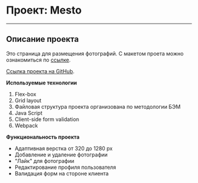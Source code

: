 # Проект: Mesto
------
## Описание проекта

Это страница для размещения фотографий. С макетом проета можно ознакомиться по [ссылке](https://www.figma.com/file/2cn9N9jSkmxD84oJik7xL7/JavaScript.-Sprint-4?node-id=0%3A1).

[Ссылка проекта на GitHub](https://ev-kos.github.io/mesto-project).

**Используемые технологии**

1. Flex-box
2. Grid layout
3. Файловая структура проекта организована по методологии БЭМ
4. Java Script
5. Client-side form validation
6. Webpack

**Функциональность проекта**

* Адаптивная верстка от 320 до 1280 px
* Добавление и удаление фотографии
* "Лайк" для фотографии
* Редактирование профиля пользователя
* Валидация форм на стороне клиента
